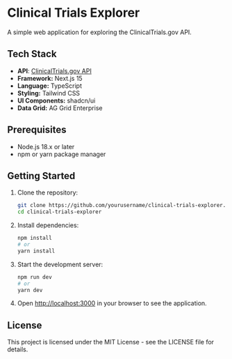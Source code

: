 # Clinical Trials Explorer

A simple web application for exploring the ClinicalTrials.gov API.

## Tech Stack

- **API**: [ClinicalTrials.gov API](https://clinicaltrials.gov/data-api/about-api)
- **Framework:** Next.js 15
- **Language:** TypeScript
- **Styling:** Tailwind CSS
- **UI Components:** shadcn/ui
- **Data Grid:** AG Grid Enterprise

## Prerequisites

- Node.js 18.x or later
- npm or yarn package manager

## Getting Started

1. Clone the repository:

   ```bash
   git clone https://github.com/yourusername/clinical-trials-explorer.git
   cd clinical-trials-explorer
   ```

2. Install dependencies:

   ```bash
   npm install
   # or
   yarn install
   ```

3. Start the development server:

   ```bash
   npm run dev
   # or
   yarn dev
   ```

4. Open [http://localhost:3000](http://localhost:3000) in your browser to see the application.

## License

This project is licensed under the MIT License - see the LICENSE file for details.
